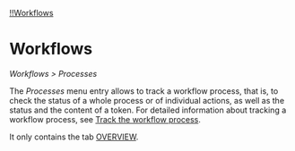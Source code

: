 [!!Workflows](ActindoWorkFlow)

# Workflows

*Workflows > Processes*

The *Processes* menu entry allows to track a workflow process, that is, to check the status of a whole process or of individual actions, as well as the status and the content of a token. For detailed information about tracking a workflow process, see [Track the workflow process](ActindoWorkFlow/Operation/02_TrackWorkflowProcess.md). 

It only contains the tab [OVERVIEW](03a_Processes.md).
